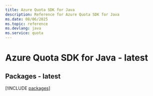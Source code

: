 ```yaml
---
title: Azure Quota SDK for Java
description: Reference for Azure Quota SDK for Java
ms.date: 08/06/2025
ms.topic: reference
ms.devlang: java
ms.service: quota
---
```

# Azure Quota SDK for Java - latest
## Packages - latest
[!INCLUDE [packages](quota-index.md)]
